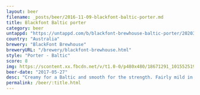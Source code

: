 ```yaml
---
layout: beer
filename: _posts/beer/2016-11-09-blackfont-baltic-porter.md
title: Blackfont Baltic porter
category: beer
untappd: "https://untappd.com/b/blackfont-brewhouse-baltic-porter/2020366"
country: "Australia"
brewery: "BlackFont Brewhouse"
breweryURL: "/brewery/blackfont-brewhouse.html"
style: "Porter - Baltic"
score: 8
img: https://scontent.xx.fbcdn.net/v/t1.0-0/p480x480/18671291_10155251933738745_3244052670097760708_n.jpg?oh=a40772671face8b1b189fed3f76a0fcc&oe=59A99B21
beer-date: "2017-05-27"
desc: "Creamy for a Baltic and smooth for the strength. Fairly mild in flavour but really easy to drink"
permalink: /beer/:title.html
---
```

